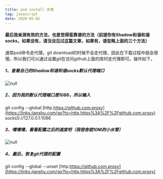 ```yaml
---
title: pod install 太慢
tag: javascript
date: 2020-05-02
---
```


#### 最后我亲测有效的方法，也是觉得蛮靠谱的方法（前提你有Shadow和谐和谐socks，如果没有，请当没见过这篇文章，如果有，请忽略上面的三个方法）

通常pod命令走代理，git download的时候不会走代理，因此在下载过程中就会很慢。所以我们可以通过设置git在访问github上面的库时走代理即可。操作如下，

##### 1、查看自己的Shadow和谐和谐socks默认代理端口

![null](https://pic.rmb.bdstatic.com/29ed5c6736f6cdbed53f5109ba16de6d.png)

##### 2、因为我的默认代理端口是1086，所以输入

git config --global [http.https://github.com.proxy](https://links.jianshu.com/go?to=http.https%3A%2F%2Fgithub.com.proxy) socks5://127.0.0.1:1086

##### 3、嘿嘿嘿，看看配置之后的速度吧（我宿舍就10M的小水管）

![null](https://pic.rmb.bdstatic.com/1688578158590691213c1444a57b8e83.png)

##### 4、最后，恢复git代理的配置

git config --global --unset [http.https://github.com.proxy](https://links.jianshu.com/go?to=http.https%3A%2F%2Fgithub.com.proxy)
